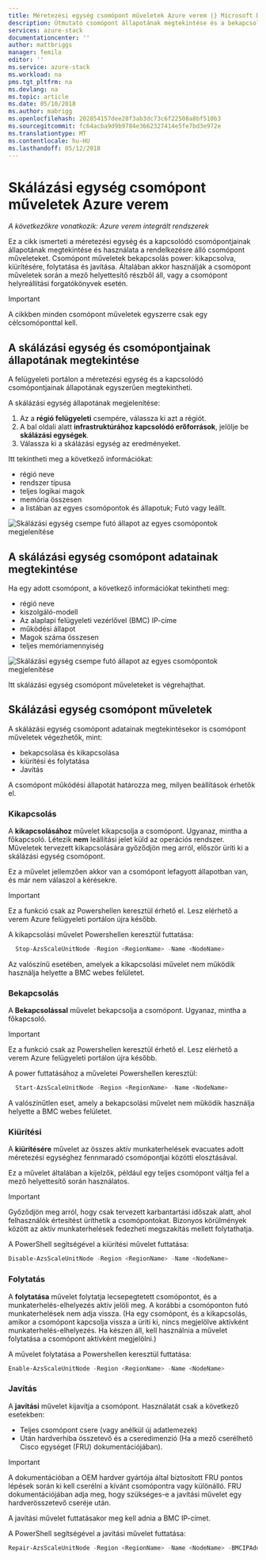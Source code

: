 ```yaml
---
title: Méretezési egység csomópont műveletek Azure verem |} Microsoft Docs
description: Útmutató csomópont állapotának megtekintése és a bekapcsolási használata, kapcsolja ki, a kiürítési, és az integrált Azure verem rendszeren csomópont műveletek folytatása.
services: azure-stack
documentationcenter: ''
author: mattbriggs
manager: femila
editor: ''
ms.service: azure-stack
ms.workload: na
pms.tgt_pltfrm: na
ms.devlang: na
ms.topic: article
ms.date: 05/10/2018
ms.author: mabrigg
ms.openlocfilehash: 202854157dee28f3ab3dc73c6f22508a8bf510b3
ms.sourcegitcommit: fc64acba9d9b9784e3662327414e5fe7bd3e972e
ms.translationtype: MT
ms.contentlocale: hu-HU
ms.lasthandoff: 05/12/2018
---
```

# <a name="scale-unit-node-actions-in-azure-stack"></a>Skálázási egység csomópont műveletek Azure verem

*A következőkre vonatkozik: Azure verem integrált rendszerek*

Ez a cikk ismerteti a méretezési egység és a kapcsolódó csomópontjainak állapotának megtekintése és használata a rendelkezésre álló csomópont műveleteket. Csomópont műveletek bekapcsolás power: kikapcsolva, kiürítésére, folytatása és javítása. Általában akkor használják a csomópont műveletek során a mező helyettesítő részből áll, vagy a csomópont helyreállítási forgatókönyvek esetén.

> [!Important]  
> A cikkben minden csomópont műveletek egyszerre csak egy célcsomóponttal kell.


## <a name="view-the-status-of-a-scale-unit-and-its-nodes"></a>A skálázási egység és csomópontjainak állapotának megtekintése

A felügyeleti portálon a méretezési egység és a kapcsolódó csomópontjainak állapotának egyszerűen megtekintheti.

A skálázási egység állapotának megjelenítése:

1. Az a **régió felügyeleti** csempére, válassza ki azt a régiót.
2. A bal oldali alatt **infrastruktúrához kapcsolódó erőforrások**, jelölje be **skálázási egységek**.
3. Válassza ki a skálázási egység az eredményeket.
 
Itt tekintheti meg a következő információkat:

- régió neve
- rendszer típusa
- teljes logikai magok
- memória összesen
- a listában az egyes csomópontok és állapotuk; Futó vagy leállt.

![Skálázási egység csempe futó állapot az egyes csomópontok megjelenítése](media/azure-stack-node-actions/ScaleUnitStatus.PNG)

## <a name="view-information-about-a-scale-unit-node"></a>A skálázási egység csomópont adatainak megtekintése

Ha egy adott csomópont, a következő információkat tekintheti meg:

- régió neve
- kiszolgáló-modell
- Az alaplapi felügyeleti vezérlővel (BMC) IP-címe
- működési állapot
- Magok száma összesen
- teljes memóriamennyiség
 
![Skálázási egység csempe futó állapot az egyes csomópontok megjelenítése](media/azure-stack-node-actions/NodeActions.PNG)

Itt skálázási egység csomópont műveleteket is végrehajthat.

## <a name="scale-unit-node-actions"></a>Skálázási egység csomópont műveletek

A skálázási egység csomópont adatainak megtekintésekor is csomópont műveletek végezhetők, mint:

- bekapcsolása és kikapcsolása
- kiürítési és folytatása
- Javítás

A csomópont működési állapotát határozza meg, milyen beállítások érhetők el.

### <a name="power-off"></a>Kikapcsolás

A **kikapcsolásához** művelet kikapcsolja a csomópont. Ugyanaz, mintha a főkapcsoló. Létezik **nem** leállítási jelet küld az operációs rendszer. Műveletek tervezett kikapcsolására győződjön meg arról, először üríti ki a skálázási egység csomópont.

Ez a művelet jellemzően akkor van a csomópont lefagyott állapotban van, és már nem válaszol a kérésekre.

> [!Important] 
> Ez a funkció csak az Powershellen keresztül érhető el. Lesz elérhető a verem Azure felügyeleti portálon újra később.


A kikapcsolási művelet Powershellen keresztül futtatása:

````PowerShell
  Stop-AzsScaleUnitNode -Region <RegionName> -Name <NodeName>
```` 

Az valószínű esetében, amelyek a kikapcsolási művelet nem működik használja helyette a BMC webes felületet.

### <a name="power-on"></a>Bekapcsolás

A **Bekapcsolással** művelet bekapcsolja a csomópont. Ugyanaz, mintha a főkapcsoló. 

> [!Important] 
> Ez a funkció csak az Powershellen keresztül érhető el. Lesz elérhető a verem Azure felügyeleti portálon újra később.

A power futtatásához a műveletei Powershellen keresztül:

````PowerShell
  Start-AzsScaleUnitNode -Region <RegionName> -Name <NodeName>
````

A valószínűtlen eset, amely a bekapcsolási művelet nem működik használja helyette a BMC webes felületet.

### <a name="drain"></a>Kiürítési

A **kiürítésére** művelet az összes aktív munkaterhelések evacuates adott méretezési egységhez fennmaradó csomópontjai közötti elosztásával.

Ez a művelet általában a kijelzők, például egy teljes csomópont váltja fel a mező helyettesítő során használatos.

> [!IMPORTANT]
> Győződjön meg arról, hogy csak tervezett karbantartási időszak alatt, ahol felhasználók értesítést üríthetik a csomópontokat. Bizonyos körülmények között az aktív munkaterhelések fedezheti megszakítás mellett folytathatja.

A PowerShell segítségével a kiürítési művelet futtatása:

  ````PowerShell
  Disable-AzsScaleUnitNode -Region <RegionName> -Name <NodeName>
  ````

### <a name="resume"></a>Folytatás

A **folytatása** művelet folytatja lecsepegtetett csomópontot, és a munkaterhelés-elhelyezés aktív jelöli meg. A korábbi a csomóponton futó munkaterhelések nem adja vissza. (Ha egy csomópont, és a kikapcsolás, amikor a csomópont kapcsolja vissza a üríti ki, nincs megjelölve aktívként munkaterhelés-elhelyezés. Ha készen áll, kell használnia a művelet folytatása a csomópont aktívként megjelölni.)

A művelet folytatása a Powershellen keresztül futtatása:

  ````PowerShell
  Enable-AzsScaleUnitNode -Region <RegionName> -Name <NodeName>
  ````

### <a name="repair"></a>Javítás

A **javítási** művelet kijavítja a csomópont. Használatát csak a következő esetekben:

- Teljes csomópont csere (vagy anélkül új adatlemezek)
- Után hardverhiba összetevő és a cseredimenzió (Ha a mező cserélhető Cisco egységet (FRU) dokumentációjában).

> [!IMPORTANT]
> A dokumentációban a OEM hardver gyártója által biztosított FRU pontos lépések során ki kell cserélni a kívánt csomópontra vagy különálló. FRU dokumentációjában adja meg, hogy szükséges-e a javítási művelet egy hardverösszetevő cseréje után.  

A javítási művelet futtatásakor meg kell adnia a BMC IP-címet. 

A PowerShell segítségével a javítási művelet futtatása:

  ````PowerShell
  Repair-AzsScaleUnitNode -Region <RegionName> -Name <NodeName> -BMCIPAddress <BMCIPAddress>
  ````


